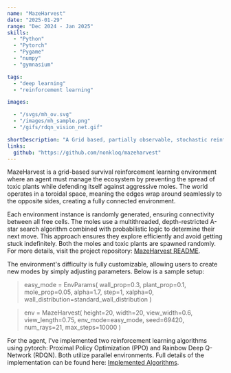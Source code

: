 ```yaml
---
name: "MazeHarvest"
date: "2025-01-29"
range: "Dec 2024 - Jan 2025"
skills:
  - "Python"
  - "Pytorch"
  - "Pygame"
  - "numpy"
  - "gymnasium"

tags:
  - "deep learning"
  - "reinforcement learning"

images:

  - "/svgs/mh_ov.svg"
  - "/images/mh_sample.png"
  - "/gifs/rdqn_vision_net.gif"

shortDescription: "A Grid based, partially observable, stochastic reinforcement learning environment."
links:
  github: "https://github.com/nonkloq/mazeharvest"
---
```


MazeHarvest is a grid-based survival reinforcement learning environment where an agent must manage the ecosystem by preventing the spread of toxic plants while defending itself against aggressive moles. The world operates in a toroidal space, meaning the edges wrap around seamlessly to the opposite sides, creating a fully connected environment.

Each environment instance is randomly generated, ensuring connectivity between all free cells. The moles use a multithreaded, depth-restricted A-star search algorithm combined with probabilistic logic to determine their next move. This approach ensures they explore efficiently and avoid getting stuck indefinitely. Both the moles and toxic plants are spawned randomly. For more details, visit the project repository: [MazeHarvest README](https://github.com/nonkloq/mazeharvest/blob/main/homegym/README.md).

The environment's difficulty is fully customizable, allowing users to create new modes by simply adjusting parameters. Below is a sample setup:
> easy_mode = EnvParams(
    wall_prop=0.3, 
    plant_prop=0.1, 
    mole_prop=0.05, 
    alpha=1.7, 
    step=1, 
    xalpha=0, 
    wall_distribution=standard_wall_distribution
)

> env = MazeHarvest(
    height=20, 
    width=20, 
    view_width=0.6, 
    view_length=0.75, 
    env_mode=easy_mode, 
    seed=69420, 
    num_rays=21, 
    max_steps=10000
)

For the agent, I've implemented two reinforcement learning algorithms using pytorch: Proximal Policy Optimization (PPO) and Rainbow Deep Q-Network (RDQN). Both utilize parallel environments. Full details of the implementation can be found here: [Implemented Algorithms](https://github.com/nonkloq/mazeharvest/tree/main?tab=readme-ov-file#implemented-algorithms).
